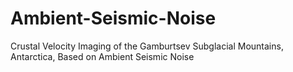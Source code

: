 # Ambient-Seismic-Noise
  Crustal Velocity Imaging of the Gamburtsev Subglacial Mountains, Antarctica, Based on Ambient Seismic Noise
